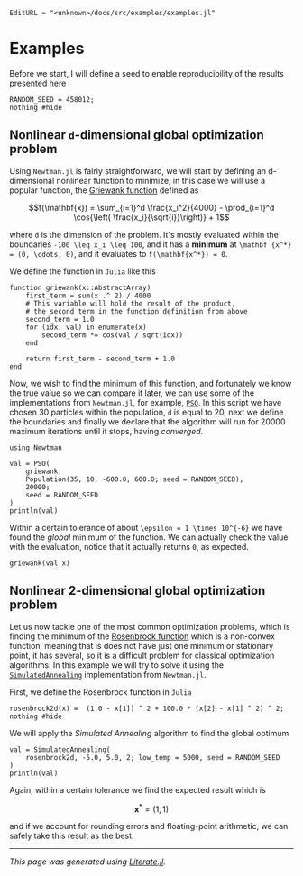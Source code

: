 ```@meta
EditURL = "<unknown>/docs/src/examples/examples.jl"
```

# Examples

Before we start, I will define a seed to enable reproducibility of the
results presented here

```@example examples
RANDOM_SEED = 458012;
nothing #hide
```

## Nonlinear ``d``-dimensional global optimization problem

Using `Newtman.jl` is fairly straightforward, we will start by defining
an d-dimensional nonlinear function to minimize,
in this case we will use a popular function, the
[Griewank function](http://mathworld.wolfram.com/GriewankFunction.html)
defined as

```math
f(\mathbf{x}) = \sum_{i=1}^d \frac{x_i^2}{4000} - \prod_{i=1}^d \cos{\left(
\frac{x_i}{\sqrt{i}}\right)} + 1
```

where ``d`` is the dimension of the problem. It's mostly evaluated within the
boundaries ``-100 \leq x_i \leq 100``, and it has a **minimum** at ``\mathbf
{x^*} = (0, \cdots, 0)``, and it evaluates to ``f(\mathbf{x^*}) = 0``.

We define the function in `Julia` like this

```@example examples
function griewank(x::AbstractArray)
    first_term = sum(x .^ 2) / 4000
    # This variable will hold the result of the product,
    # the second term in the function definition from above
    second_term = 1.0
    for (idx, val) in enumerate(x)
        second_term *= cos(val / sqrt(idx))
    end

    return first_term - second_term + 1.0
end
```

Now, we wish to find the minimum of this function, and fortunately we know the
true value so we can compare it later, we can use some of the implementations
from `Newtman.jl`, for example, [`PSO`](@ref).
In this script we have chosen 30 particles within the population, `d` is equal
to 20, next we define the boundaries and finally we declare that the algorithm
will run for 20000 maximum iterations until it stops, having _converged_.

```@example examples
using Newtman

val = PSO(
    griewank,
    Population(35, 10, -600.0, 600.0; seed = RANDOM_SEED),
    20000;
    seed = RANDOM_SEED
)
println(val)
```

Within a certain tolerance of about ``\epsilon = 1 \times 10^{-6}`` we have found
the _global_ minimum of the function. We can actually check the value with the
evaluation, notice that it actually returns `0`, as expected.

```@example examples
griewank(val.x)
```

## Nonlinear 2-dimensional global optimization problem

Let us now tackle one of the most common optimization problems, which is
finding the minimum of the [Rosenbrock function](https://en.wikipedia.org/wiki/Rosenbrock_function)
which is a non-convex function, meaning that is does not have just one minimum
or stationary point, it has several, so it is a difficult problem for classical
optimization algorithms. In this example we will try to solve it using the
[`SimulatedAnnealing`](@ref) implementation from `Newtman.jl`.

First, we define the Rosenbrock function in `Julia`

```@example examples
rosenbrock2d(x) =  (1.0 - x[1]) ^ 2 + 100.0 * (x[2] - x[1] ^ 2) ^ 2;
nothing #hide
```

We will apply the _Simulated Annealing_ algorithm to find the global optimum

```@example examples
val = SimulatedAnnealing(
    rosenbrock2d, -5.0, 5.0, 2; low_temp = 5000, seed = RANDOM_SEED
)
println(val)
```

Again, within a certain tolerance we find the expected result which is

```math
\mathbf{x}^{*} = (1, 1)
```

and if we account for rounding errors and floating-point arithmetic, we
can safely take this result as the best.

---

*This page was generated using [Literate.jl](https://github.com/fredrikekre/Literate.jl).*

